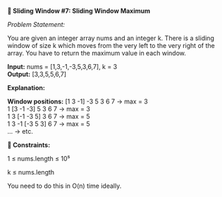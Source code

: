 **🧠 Sliding Window #7: Sliding Window Maximum**

_Problem Statement:_

You are given an integer array nums and an integer k.
There is a sliding window of size k which moves from the very left to the very right of the array.
You have to return the maximum value in each window.

**Input:** nums = [1,3,-1,-3,5,3,6,7], k = 3  
**Output:** [3,3,5,5,6,7]

**Explanation:**

**Window positions:**
[1 3 -1] -3 5 3 6 7 → max = 3  
1 [3 -1 -3] 5 3 6 7 → max = 3  
1 3 [-1 -3 5] 3 6 7 → max = 5  
1 3 -1 [-3 5 3] 6 7 → max = 5  
... → etc.


**🧪 Constraints:**

1 ≤ nums.length ≤ 10⁵

k ≤ nums.length

You need to do this in O(n) time ideally.